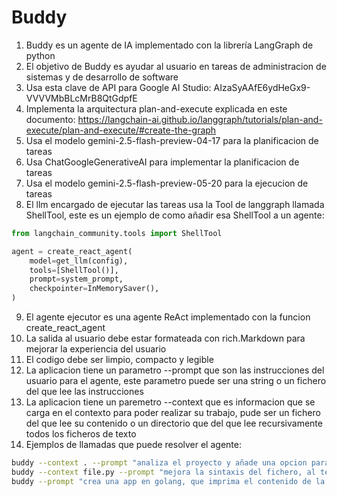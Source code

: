 # Buddy

1. Buddy es un agente de IA implementado con la librería LangGraph de python
2. El objetivo de Buddy es ayudar al usuario en tareas de administracion de sistemas y de desarrollo de software
3. Usa esta clave de API para Google AI Studio: AIzaSyAAfE6ydHeGx9-VVVVMbBLcMrB8QtGdpfE
4. Implementa la arquitectura plan-and-execute explicada en este documento: https://langchain-ai.github.io/langgraph/tutorials/plan-and-execute/plan-and-execute/#create-the-graph
5. Usa el modelo gemini-2.5-flash-preview-04-17 para la planificacion de tareas
6. Usa ChatGoogleGenerativeAI para implementar la planificacion de tareas
7. Usa el modelo gemini-2.5-flash-preview-05-20 para la ejecucion de tareas
8. El llm encargado de ejecutar las tareas usa la Tool de langgraph llamada ShellTool, este es un ejemplo de como añadir esa ShellTool a un agente:

```python
from langchain_community.tools import ShellTool

agent = create_react_agent(
    model=get_llm(config),
    tools=[ShellTool()],
    prompt=system_prompt,
    checkpointer=InMemorySaver(),
)
```
9. El agente ejecutor es una agente ReAct implementado con la funcion create_react_agent
10. La salida al usuario debe estar formateada con rich.Markdown para mejorar la experiencia del usuario
11. El codigo debe ser limpio, compacto y legible
12. La aplicacion tiene un parametro --prompt que son las instrucciones del usuario para el agente, este parametro puede ser una string o un fichero del que lee las instrucciones
13. La aplicacion tiene un paremetro --context que es informacion que se carga en el contexto para poder realizar su trabajo, pude ser un fichero del que lee su contenido o un directorio que del que lee recursivamente todos los ficheros de texto
14. Ejemplos de llamadas que puede resolver el agente:

```bash
buddy --context . --prompt "analiza el proyecto y añade una opcion para listar ficheros, crea una bateria de test end-to-end y ejecutala para ver si funciona, si no funciona arregla los fallos y vuelve a intentarlo"
buddy --context file.py --prompt "mejora la sintaxis del fichero, al terminar ejecutalo para ver si funciona"
buddy --prompt "crea una app en golang, que imprima el contenido de la url https://google.com, compilalo y asegurate de que se ejecuta correctamente"
```